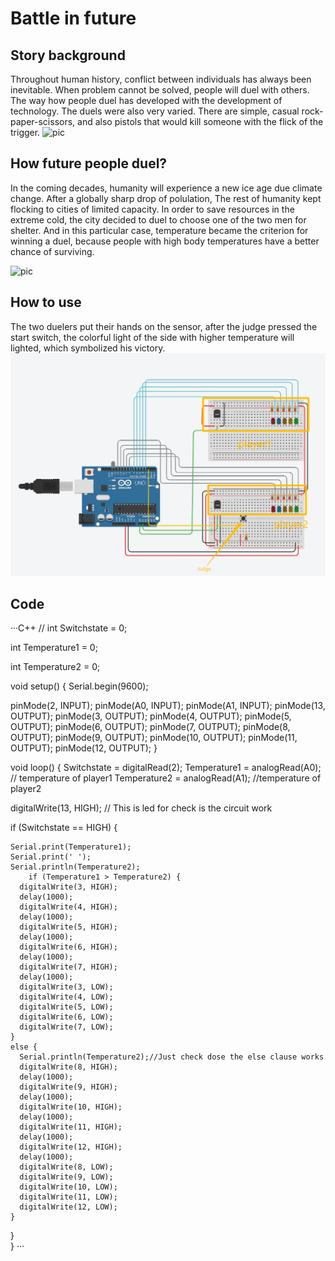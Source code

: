 # Battle in future 
## Story background
 Throughout human history, conflict between individuals has always been inevitable. When problem cannot be solved, people will duel with others.
 The way how people duel has developed with the development of technology.
 The duels were also very varied. There are simple, casual rock-paper-scissors, and also pistols that would kill someone with the flick of the trigger.
 ![pic](http://5b0988e595225.cdn.sohucs.com/images/20171101/cb094a823ed54df78069933c97444ca4.jpeg)
## How future people duel?
 In the coming decades, humanity will experience a new ice age due climate change. 
 After a  globally sharp drop of polulation, The rest of humanity kept flocking to cities of limited capacity.
 In order to save resources in the extreme cold, the city decided to duel to choose one of the two men for shelter.
 And in this particular case, temperature became the criterion for winning a duel, because people with high body temperatures have a better chance of surviving.
 
 ![pic](https://www.pockettactics.com/wp-content/uploads/2021/05/frostpunk-mobile-release-date-580x334.jpg)
## How to use
 The two duelers put their hands on the sensor, after the judge pressed the start switch, the colorful light of the side with higher temperature will lighted, which symbolized his victory.
 ![pic](https://raw.githubusercontent.com/msc-creative-computing/p-comp-labs-FengLinLi2010/main/Week_01/circuit.png)
 ## Code
 ···C++
//
int Switchstate = 0;

int Temperature1 = 0;

int Temperature2 = 0;

void setup()
{
  Serial.begin(9600);
  
  pinMode(2, INPUT);
  pinMode(A0, INPUT);
  pinMode(A1, INPUT);
  pinMode(13, OUTPUT);
  pinMode(3, OUTPUT);
  pinMode(4, OUTPUT);
  pinMode(5, OUTPUT);
  pinMode(6, OUTPUT);
  pinMode(7, OUTPUT);
  pinMode(8, OUTPUT);
  pinMode(9, OUTPUT);
  pinMode(10, OUTPUT);
  pinMode(11, OUTPUT);
  pinMode(12, OUTPUT);
}

void loop()
{
  Switchstate = digitalRead(2); 
  Temperature1 = analogRead(A0); // temperature of player1
  Temperature2 = analogRead(A1); //temperature of player2

  digitalWrite(13, HIGH); // This is led for check is the circuit work
  
  if (Switchstate == HIGH) {
    
    Serial.print(Temperature1);
    Serial.print(' ');
    Serial.println(Temperature2);
        if (Temperature1 > Temperature2) {
      digitalWrite(3, HIGH);
      delay(1000);
      digitalWrite(4, HIGH);
      delay(1000); 
      digitalWrite(5, HIGH);
      delay(1000); 
      digitalWrite(6, HIGH);
      delay(1000); 
      digitalWrite(7, HIGH);
      delay(1000); 
      digitalWrite(3, LOW);
      digitalWrite(4, LOW);
      digitalWrite(5, LOW);
      digitalWrite(6, LOW);
      digitalWrite(7, LOW);
    } 
    else {
      Serial.println(Temperature2);//Just check dose the else clause works
      digitalWrite(8, HIGH);
      delay(1000); 
      digitalWrite(9, HIGH);
      delay(1000); 
      digitalWrite(10, HIGH);
      delay(1000); 
      digitalWrite(11, HIGH);
      delay(1000); 
      digitalWrite(12, HIGH);
      delay(1000);
      digitalWrite(8, LOW);
      digitalWrite(9, LOW);
      digitalWrite(10, LOW);
      digitalWrite(11, LOW);
      digitalWrite(12, LOW);
    }
  }  
}
···
